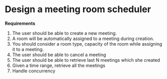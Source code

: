 # Design a meeting room scheduler

**Requirements**
1. The user should be able to create a new meeting.
2. A room will be automatically assigned to a meeting during creation.
3. You should consider a room type, capacity of the room while assigning it to a meeting.
4. The user should be able to cancel a meeting
5. The user should be able to retrieve last N meetings which she created
6. Given a time range, retrieve all the meetings
7. Handle concurrency
